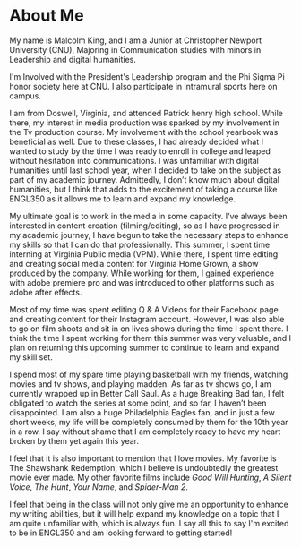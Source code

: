 # About Me

My name is Malcolm King, and I am a Junior at Christopher Newport University (CNU), Majoring in Communication studies with minors in Leadership and digital humanities. 

I'm Involved with the President's Leadership program and the Phi Sigma Pi honor society here at CNU. I also participate in intramural sports here on campus. 

I am from Doswell, Virginia, and attended Patrick henry high school. While there, my interest in media production was sparked by my involvement in the Tv production course. My involvement with the school yearbook was beneficial as well. Due to these classes, I had already decided what I wanted to study by the time I was ready to enroll in college and leaped without hesitation into communications.
I was unfamiliar with digital humanities until last school year, when I decided to take on the subject as part of my academic journey. Admittedly, I don’t know much about digital humanities, but I think that adds to the excitement of taking a course like ENGL350 as it allows me to learn and expand my knowledge. 

My ultimate goal is to work in the media in some capacity. I’ve always been interested in content creation (filming/editing), so as I have progressed in my academic journey, I have begun to take the necessary steps to enhance my skills so that I can do that professionally. 
This summer, I spent time interning at Virginia Public media (VPM). While there, I spent time editing and creating social media content for Virginia Home Grown, a show produced by the company. While working for them, I gained experience with adobe premiere pro and was introduced to other platforms such as adobe after effects.  

Most of my time was spent editing Q & A Videos for their Facebook page and creating content for their Instagram account. However, I was also able to go on film shoots and sit in on lives shows during the time I spent there. I think the time I spent working for them this summer was very valuable, and I plan on returning this upcoming summer to continue to learn and expand my skill set. 

I spend most of my spare time playing basketball with my friends, watching movies and tv shows, and playing madden. As far as tv shows go, I am currently wrapped up in Better Call Saul. As a huge Breaking Bad fan, I felt obligated to watch the series at some point, and so far, I haven’t been disappointed. 
I am also a huge Philadelphia Eagles fan, and in just a few short weeks, my life will be completely consumed by them for the 10th year in a row. I say without shame that I am completely ready to have my heart broken by them yet again this year. 

I feel that it is also important to mention that I love movies. My favorite is The Shawshank Redemption, which I believe is undoubtedly the greatest movie ever made. My other favorite films include *Good Will Hunting*, *A Silent Voice*, *The Hunt*, *Your Name*, and *Spider-Man 2*. 

I feel that being in the class will not only give me an opportunity to enhance my writing abilities, but it will help expand my knowledge on a topic that I am quite unfamiliar with, which is always fun. I say all this to say I'm excited to be in ENGL350 and am looking forward to getting started! 
 
 

